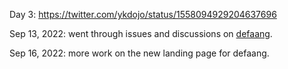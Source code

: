 Day 3: https://twitter.com/ykdojo/status/1558094929204637696

Sep 13, 2022: went through issues and discussions on [defaang](https://github.com/ykdojo/defaang).

Sep 16, 2022: more work on the new landing page for defaang.
